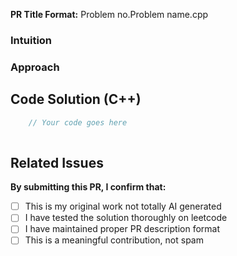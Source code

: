 **PR Title Format:** Problem no.Problem name.cpp


###  Intuition
<!-- Explain your thought process and initial approach to the problem -->



### Approach
<!-- Describe your solution approach in detail -->



## Code Solution (C++)

```cpp
    // Your code goes here
    
``` 


##  Related Issues
<!-- Link any related issues: Closes #issue_number -->



**By submitting this PR, I confirm that:**
- [ ] This is my original work not totally AI generated
- [ ] I have tested the solution thoroughly on leetcode
- [ ] I have maintained proper PR description format
- [ ] This is a meaningful contribution, not spam